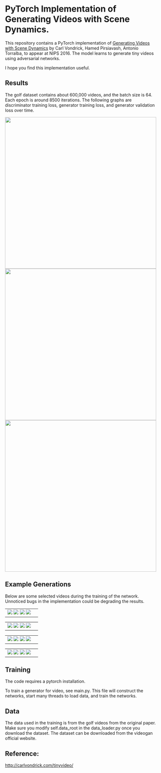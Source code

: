 PyTorch Implementation of Generating Videos with Scene Dynamics.
=====================================

This repository contains a PyTorch implementation of [Generating Videos with Scene Dynamics](http://web.mit.edu/vondrick/tinyvideo/) by Carl Vondrick, Hamed Pirsiavash, Antonio Torralba, to appear at NIPS 2016. The model learns to generate tiny videos using adversarial networks.

I hope you find this implementation useful.

Results
-------------------
The golf dataset contains about 600,000 videos, and the batch size is 64. Each epoch is around 8500 iterations. The following graphs are discriminator training loss, generator training loss, and generator validation loss over time.

<img src ="https://u.imageresize.org/12b9deaf-b9fc-448b-b24c-4dd48c19023f.png" width="500" height="500"/>
<img src ="https://u.imageresize.org/5ac7d8c2-1f50-4ac3-995b-631aa93fae18.png" width="500" height="500"/>
<img src ="https://u.imageresize.org/e65ede8d-9cf5-4f2f-99fc-8114ad4f88c9.png" width="500" height="500"/>

Example Generations
-------------------
Below are some selected videos during the training of the network. Unnoticed bugs in the implementation could be degrading the results.

<table><tr><td>
<img src='https://github.com/batsa003/videogan/blob/master/gen_videos/fake_gifs_1_1299_a.jpg'>
<img src='https://github.com/batsa003/videogan/blob/master/gen_videos/fake_gifs_1_1299_b.gif'>
<img src='https://github.com/batsa003/videogan/blob/master/gen_videos/fake_gifs_1_1399_a.jpg'>
<img src='https://github.com/batsa003/videogan/blob/master/gen_videos/fake_gifs_1_1399_b.gif'>
</td><td>
</td></tr></table>

<table><tr><td>
<img src='https://github.com/batsa003/videogan/blob/master/gen_videos/fake_gifs_1_2199_a.jpg'>
<img src='https://github.com/batsa003/videogan/blob/master/gen_videos/fake_gifs_1_2199_b.gif'>
<img src='https://github.com/batsa003/videogan/blob/master/gen_videos/fake_gifs_1_2299_a.jpg'>
<img src='https://github.com/batsa003/videogan/blob/master/gen_videos/fake_gifs_1_2299_b.gif'>
</td><td>
</td></tr></table>

<table><tr><td>
<img src='https://github.com/batsa003/videogan/blob/master/gen_videos/fake_gifs_1_3199_a.jpg'>
<img src='https://github.com/batsa003/videogan/blob/master/gen_videos/fake_gifs_1_3199_b.gif'>
<img src='https://github.com/batsa003/videogan/blob/master/gen_videos/fake_gifs_1_4999_a.jpg'>
<img src='https://github.com/batsa003/videogan/blob/master/gen_videos/fake_gifs_1_4999_b.gif'>
</td><td>
</td></tr></table>

<table><tr><td>
<img src='https://github.com/batsa003/videogan/blob/master/gen_videos/fake_gifs_2_1099_a.jpg'>
<img src='https://github.com/batsa003/videogan/blob/master/gen_videos/fake_gifs_2_1099_b.gif'>
<img src='https://github.com/batsa003/videogan/blob/master/gen_videos/fake_gifs_2_1499_a.jpg'>
<img src='https://github.com/batsa003/videogan/blob/master/gen_videos/fake_gifs_2_1499_b.gif'>
</td><td>
</td></tr></table>

Training
--------
The code requires a pytorch installation. 

To train a generator for video, see main.py. This file will construct the networks, start many threads to load data, and train the networks.

Data
----
The data used in the training is from the golf videos from the original paper.
Make sure you modify self.data_root in the data_loader.py once you download the dataset. The dataset can be downloaded from the videogan official website.

Reference:
---------
http://carlvondrick.com/tinyvideo/
